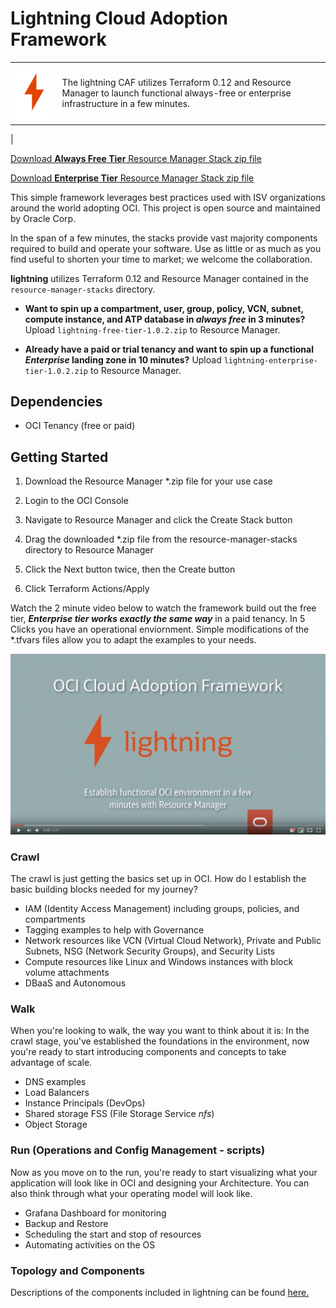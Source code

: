 # Lightning Cloud Adoption Framework

|  | |
| ------------- | ------------- |
| ![Lightning Free](../solutions-library/lightning/img/lightning-logo.png) | The lightning CAF utilizes Terraform 0.12 and Resource Manager to launch functional always-free or enterprise infrastructure in a few minutes.    |
| 


[Download **Always Free Tier** Resource Manager Stack zip file](../solutions-library/lightning/resource-manager-stacks/lightning-free-tier-1.0.2.zip)

[Download **Enterprise Tier** Resource Manager Stack zip file](../solutions-library/lightning/resource-manager-stacks/lightning-enterprise-tier-1.0.2.zip)


This simple framework leverages best practices used with
ISV organizations around the world adopting OCI. This project is open source and maintained by Oracle Corp. 

In the span of a few minutes, the stacks provide vast majority components required to build and operate your software. Use as little or as much as you find useful to shorten your time to market; we welcome the collaboration.

**lightning** utilizes Terraform 0.12 and Resource Manager contained in the ```resource-manager-stacks``` directory. 

- **Want to spin up a compartment, user, group, policy, VCN, subnet, compute instance, and ATP database in *always free* in 3 minutes?** Upload ```lightning-free-tier-1.0.2.zip``` to Resource Manager.

- **Already have a paid or trial tenancy and want to spin up a functional *Enterprise* landing zone in 10 minutes?** Upload ```lightning-enterprise-tier-1.0.2.zip``` to Resource Manager.

## Dependencies

- OCI Tenancy (free or paid)

## Getting Started 

1. Download the Resource Manager *.zip file for your use case

2. Login to the OCI Console 

3. Navigate to Resource Manager and click the Create Stack button 

4. Drag the downloaded *.zip file from the resource-manager-stacks directory to Resource Manager 

5. Click the Next button twice, then the Create button

6. Click Terraform Actions/Apply

Watch the 2 minute video below to watch the framework build out the free tier, _**Enterprise tier works exactly the same way**_ in a paid tenancy. In 5 Clicks you have an operational enviornment. Simple modifications of the *.tfvars files allow you to adapt the examples to your needs.

[![Alt text](../solutions-library/lightning/img/lightning-video-thumbnail.png)](https://www.youtube.com/watch?v=T6iDGTWzEWk)


### Crawl

The crawl is just getting the basics set up in OCI. How do I establish the basic building blocks needed for my journey?

- IAM (Identity Access Management) including groups, policies, and compartments
- Tagging examples to help with Governance
- Network resources like VCN (Virtual Cloud Network), Private and Public Subnets, NSG (Network Security Groups), and Security Lists
- Compute resources like Linux and Windows instances with block volume attachments
- DBaaS and Autonomous

### Walk

When you're looking to walk, the way you want to think about it is: In the crawl stage, you've established the foundations in the environment, now you're ready to start introducing components and concepts to take advantage of scale.

- DNS examples
- Load Balancers
- Instance Principals (DevOps)
- Shared storage FSS (File Storage Service *nfs*)
- Object Storage

### Run (Operations and Config Management - scripts)

Now as you move on to the run, you're ready to start visualizing what your application will look like in OCI and designing your Architecture. You can also think through what your operating model will look like.

- Grafana Dashboard for monitoring
- Backup and Restore 
- Scheduling the start and stop of resources
- Automating activities on the OS

### Topology and Components

Descriptions of the components included in lightning can be found [here.](../solutions-library/lightning/components/README.md)
